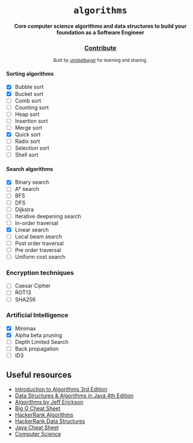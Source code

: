 <div align="center">
  <h1><code>algorithms</code></h1>

  <strong>Core computer science algorithms and data structures to build your foundation as a Software Engineer</strong>

<h3>
    <a href="https://github.com/unobatbayar/algorithms/pull/new/master">Contribute</a>
  </h3>

  <sub> Built by <a href="https://www.twitter.com/unobatbayar">unobatbayar</a> for learning and sharing.  </sub>
</div>

#### Sorting algorithms
 - [X] Bubble sort
 - [X] Bucket sort 
 - [ ] Comb sort
 - [ ] Counting sort
 - [ ] Heap sort
 - [ ] Insertion sort
 - [ ] Merge sort
 - [X] Quick sort
 - [ ] Radix sort
 - [ ] Selection sort
 - [ ] Shell sort

#### Search algorithms
 - [X] Binary search
 - [ ] A* search
 - [ ] BFS 
 - [ ] DFS
 - [ ] Dijkstra
 - [ ] Iterative deepening search 
 - [ ] In-order traversal
 - [X] Linear search
 - [ ] Local beam search
 - [ ] Post order traversal
 - [ ] Pre order traversal
 - [ ] Uniform cost search

### Encryption techniques
 - [ ] Caesar Cipher
 - [ ] ROT13
 - [ ] SHA256

### Artificial Intelligence
 - [X] Minimax
 - [X] Alpha beta pruning
 - [ ] Depth Limited Search
 - [ ] Back propagation
 - [ ] ID3

## Useful resources
 - [Introduction to Algorithms 3rd Edition](https://edutechlearners.com/download/Introduction_to_algorithms-3rd%20Edition.pdf)
 - [Data Structures &  Algorithms in Java 4th Edition](https://enos.itcollege.ee/~jpoial/algorithms/GT/Data%20Structures%20and%20Algorithms%20in%20Java%20Fourth%20Edition.pdf)
 - [Algorithms by Jeff Erickson](http://jeffe.cs.illinois.edu/teaching/algorithms/book/Algorithms-JeffE.pdf)
 - [Big O Cheat Sheet](https://www.bigocheatsheet.com/)
 - [HackerRank Algorithms](https://www.hackerrank.com/domains/algorithms)
 - [HackerRank Data Structures](https://www.hackerrank.com/domains/data-structures)
 - [Java Cheat Sheet](https://introcs.cs.princeton.edu/java/11cheatsheet/)
 - [Computer Science](https://introcs.cs.princeton.edu/java/cs//)
